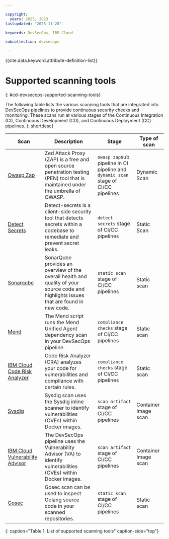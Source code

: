 ```yaml
---

copyright:
  years: 2023, 2023
lastupdated: "2023-11-28"

keywords: DevSecOps, IBM Cloud

subcollection: devsecops

---
```


{{site.data.keyword.attribute-definition-list}}

# Supported scanning tools
{: #cd-devsecops-supported-scanning-tools}

The following table lists the various scanning tools that are integrated into DevSecOps pipelines to provide continuous security checks and monitoring. These scans run at various stages of the Continuous Integration (CI), Continuous Development (CD), and Continuous Deployment (CC) pipelines.
{: shortdesc}

| Scan | Description | Stage | Type of scan |
|-|-|-|-|
| [Owasp Zap](/docs/devsecops?topic=devsecops-cd-devsecops-zap-scans) | Zed Attack Proxy (ZAP) is a free and open source penetration testing (PEN) tool that is maintained under the umbrella of OWASP. | `owasp zap`sub pipeline in CI pipeline and `dynamic scan` stage of CI/CC pipelines | Dynamic Scan |
| [Detect Secrets](/docs/devsecops?topic=devsecops-cd-devsecops-detect-secrets-scans) | Detect-secrets is a client-side security tool that detects secrets within a codebase to remediate and prevent secret leaks. | `detect secrets` stage of CI/CC pipelines | Static Scan |
| [Sonarqube](/docs/devsecops?topic=devsecops-sonarqube) | SonarQube provides an overview of the overall health and quality of your source code and highlights issues that are found in new code. | `static scan` stage of CI/CC pipelines | Static scan |
| [Mend](/docs/devsecops?topic=devsecops-cd-devsecops-mend-scans) | The Mend script runs the Mend Unified Agent dependency scan in your DevSecOps pipeline. | `compliance checks` stage of CI/CC pipelines | Static scan |
| [IBM Cloud Code Risk Analyzer](/docs/devsecops?topic=devsecops-cd-devsecops-cra-scans) | Code Risk Analyzer (CRA) analyzes your code for vulnerabilities and compliance with certain rules. | `compliance checks` stage of CI/CC pipelines | Static scan |
| [Sysdig](/docs/devsecops?topic=devsecops-cd-devsecops-sysdig-scans) | Sysdig scan uses the Sysdig inline scanner to identify vulnerabilities (CVEs) within Docker images. | `scan artifact` stage of CI/CC pipelines | Container Image scan |
| [IBM Cloud Vulnerability Advisor](/docs/devsecops?topic=devsecops-cd-devsecops-va-scans) | The DevSecOps pipeline uses the Vulnerability Advisor (VA) to identify vulnerabilities (CVEs) within Docker images. | `scan artifact` stage of CI/CC pipelines | Container Image scan |
| [Gosec](/docs/devsecops?topic=devsecops-devsecops-gosec) | Gosec scan can be used to inspect Golang source code in your scanned repositories. | `static scan` stage of CI/CC pipelines | Static scan |
{: caption="Table 1. List of supported scanning tools" caption-side="top"}
